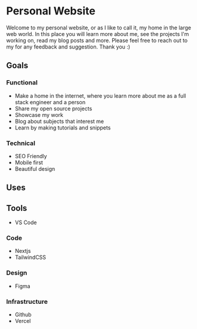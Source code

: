 # Personal Website

Welcome to my personal website, or as I like to call it, my home in the large web world.
In this place you will learn more about me, see the projects I'm working on, read my blog posts and more.
Please feel free to reach out to my for any feedback and suggestion.
Thank you :)

## Goals

### Functional

- Make a home in the internet, where you learn more about me as a full stack engineer and a person
- Share my open source projects
- Showcase my work
- Blog about subjects that interest me
- Learn by making tutorials and snippets

### Technical

- SEO Friendly
- Mobile first
- Beautiful design

## Uses

## Tools

- VS Code

### Code

- Nextjs
- TailwindCSS

### Design

- Figma

### Infrastructure

- Github
- Vercel
